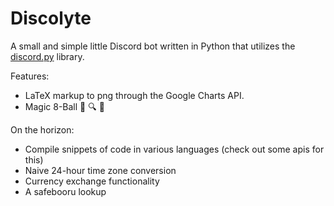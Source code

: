 # Discolyte
A small and simple little Discord bot written in Python that utilizes the [discord.py](https://github.com/Rapptz/discord.py) library.

Features:
 - LaTeX markup to png through the Google Charts API.
 - Magic 8-Ball :crystal_ball: :mag: :eyes:
 
 
On the horizon:
 - Compile snippets of code in various languages (check out some apis for this)
 - Naive 24-hour time zone conversion
 - Currency exchange functionality
 - A safebooru lookup
